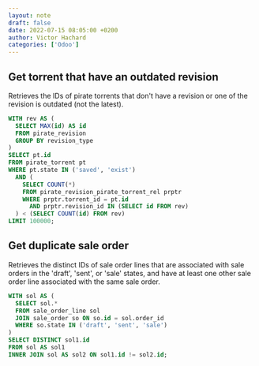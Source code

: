 ```yaml
---
layout: note
draft: false
date: 2022-07-15 08:05:00 +0200
author: Victor Hachard
categories: ['Odoo']
---
```


## Get torrent that have an outdated revision

Retrieves the IDs of pirate torrents that don't have a revision or one of the revision is outdated (not the latest). 

<!-- ![sql-diagram]({{site.baseurl}}/res/sql-102/1.png) -->

```sql
WITH rev AS (
  SELECT MAX(id) AS id
  FROM pirate_revision
  GROUP BY revision_type
)
SELECT pt.id
FROM pirate_torrent pt
WHERE pt.state IN ('saved', 'exist')
  AND (
    SELECT COUNT(*)
    FROM pirate_revision_pirate_torrent_rel prptr
    WHERE prptr.torrent_id = pt.id
      AND prptr.revision_id IN (SELECT id FROM rev)
  ) < (SELECT COUNT(id) FROM rev)
LIMIT 100000;
```

## Get duplicate sale order

Retrieves the distinct IDs of sale order lines that are associated with sale orders in the 'draft', 'sent', or 'sale' states, and have at least one other sale order line associated with the same sale order.

```sql
WITH sol AS (
  SELECT sol.*
  FROM sale_order_line sol
  JOIN sale_order so ON so.id = sol.order_id
  WHERE so.state IN ('draft', 'sent', 'sale')
)
SELECT DISTINCT sol1.id
FROM sol AS sol1
INNER JOIN sol AS sol2 ON sol1.id != sol2.id;
```
